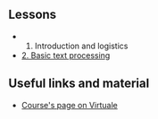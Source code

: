 ## Lessons
 
 - 1. Introduction and logistics
 - [2. Basic text processing](https://github.com/montali/unibo-ai/blob/master/Natural%20Language%20Processing/2%20-%20Basic%20text%20processing.md)

## Useful links and material

 - [Course's page on Virtuale](https://virtuale.unibo.it/course/view.php?id=28756)

